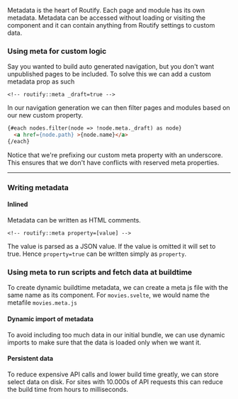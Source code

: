 <script>
    import Example from '#cmp/Example.svelte'
</script>


<!-- routify:meta order=20 -->

Metadata is the heart of Routify. Each page and module has its own metadata. Metadata can be accessed without loading or visiting the component and it can contain anything from Routify settings to custom data.

### Using meta for custom logic
Say you wanted to build auto generated navigation, but you don't want unpublished pages to be included. To solve this we can add a custom metadata prop as such
```
<!-- routify::meta _draft=true -->
```

In our navigation generation we can then filter pages and modules based on our new custom property.

```html
{#each nodes.filter(node => !node.meta._draft) as node}
  <a href={node.path} >{node.name}</a>
{/each}
```

Notice that we're prefixing our custom meta property with an underscore. This ensures that we don't have conflicts with reserved meta properties.

---

### Writing metadata

#### Inlined

Metadata can be written as HTML comments.
```
<!-- routify::meta property=[value] -->
```
The value is parsed as a JSON value. If the value is omitted it will set to true. Hence `property=true` can be written simply as `property`.


### Using meta to run scripts and fetch data at buildtime

To create dynamic buildtime metadata, we can create a meta js file with the same name as its component. For `movies.svelte`, we would name the metafile `movies.meta.js`


<Example path="../example.plain" focus="index.svelte" title="Structure example" />


#### Dynamic import of metadata
To avoid including too much data in our initial bundle, we can use dynamic imports to make sure that the data is loaded only when we want it.

<Example path="../example.dynamic-import" focus="index.svelte" title="Dynamic import of metadata example" />
    

#### Persistent data
To reduce expensive API calls and lower build time greatly, we can store select data on disk. For sites with 10.000s of API requests this can reduce the build time from hours to milliseconds.

<Example path="../example.persistent" focus="index.svelte" title="Persistent metadata example" />